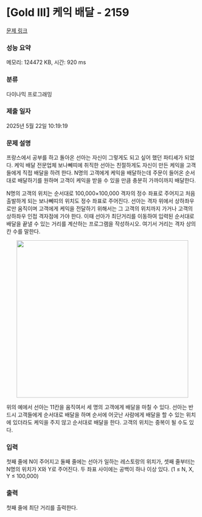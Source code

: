 # [Gold III] 케익 배달 - 2159 

[문제 링크](https://www.acmicpc.net/problem/2159) 

### 성능 요약

메모리: 124472 KB, 시간: 920 ms

### 분류

다이나믹 프로그래밍

### 제출 일자

2025년 5월 22일 10:19:19

### 문제 설명

<p>프랑스에서 공부를 하고 돌아온 선아는 자신이 그렇게도 되고 싶어 했던 파티셰가 되었다. 케익 배달 전문업체 보나뻬띠에 취직한 선아는 친절하게도 자신이 만든 케익을 고객들에게 직접 배달을 하려 한다. N명의 고객에게 케익을 배달하는데 주문이 들어온 순서대로 배달하기를 원하며 고객이 케익을 받을 수 있을 만큼 충분히 가까이까지 배달한다.</p>

<p>N명의 고객의 위치는 순서대로 100,000×100,000 격자의 정수 좌표로 주어지고 처음 출발하게 되는 보나뻬띠의 위치도 정수 좌표로 주어진다. 선아는 격자 위에서 상하좌우로만 움직이며 고객에게 케익을 전달하기 위해서는 그 고객의 위치까지 가거나 고객의 상하좌우 인접 격자점에 가야 한다. 이때 선아가 최단거리를 이동하여 입력된 순서대로 배달을 끝낼 수 있는 거리를 계산하는 프로그램을 작성하시오. 여기서 거리는 격자 상의 칸 수를 말한다.</p>

<p style="text-align: center;"><img alt="" height="413" src="https://www.acmicpc.net/JudgeOnline/upload/201008/ckae.PNG" width="451"></p>

<p>위의 예에서 선아는 11칸을 움직여서 세 명의 고객에게 배달을 마칠 수 있다. 선아는 반드시 고객들에게 순서대로 배달을 하며 순서에 어긋난 사람에게 배달을 할 수 있는 위치에 있더라도 케익을 주지 않고 순서대로 배달을 한다. 고객의 위치는 중복이 될 수도 있다.</p>

### 입력 

 <p>첫째 줄에 N이 주어지고 둘째 줄에는 선아가 일하는 레스토랑의 위치가, 셋째 줄부터는 N명의 위치가 X와 Y로 주어진다. 두 좌표 사이에는 공백이 하나 이상 있다. (1 ≤ N, X, Y ≤ 100,000)</p>

### 출력 

 <p>첫째 줄에 최단 거리를 출력한다.</p>

